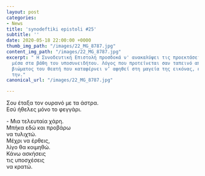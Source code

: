 ```yaml
---
layout: post
categories:
- News
title: 'synodeftiki epistoli #25'
subtitle: ''
date: 2020-05-18 22:00:00 +0000
thumb_img_path: "/images/22_MG_8787.jpg"
content_img_path: "/images/22_MG_8787.jpg"
excerpt: " Η Συνοδευτική Επιστολή προσδοκά ν' ανακαλύψει τις προεκτάσεις της εικόνας
  μέσα στα βάθη του υποσυνειδήτου. Λόγος που προτείνεται σαν ταπεινό απαύγασμα του
  βιώματος του θεατή που καταφέρνει ν’ αφηθεί στη μαγεία της εικόνας, επαναδημιουργώντας
  την."
canonical_url: "/images/22_MG_8787.jpg"

---
```

Σου έταξα τον ουρανό με τα άστρα.  
Εσύ ήθελες μόνο το φεγγάρι.

\- Μια τελευταία χάρη.  
Μπήκα εδώ και προβάρω  
να τυλιχτώ.  
Μέχρι να έρθεις,  
λίγο θα κοιμηθώ.  
Κάνω ασκήσεις  
τις υποσχέσεις  
να κρατώ.